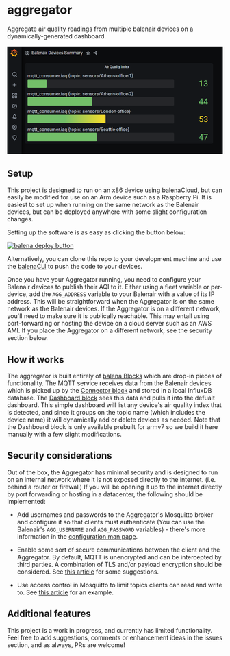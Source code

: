 # aggregator
Aggregate air quality readings from multiple balenair devices on a dynamically-generated dashboard.

![sample dashboard](https://raw.githubusercontent.com/balenair/aggregator/main/aqi-summary-4.PNG)

## Setup

This project is designed to run on an x86 device using [balenaCloud](https://www.balena.io/cloud), but can easily be modified for use on an Arm device such as a Raspberry Pi. It is easiest to set up when running on the same network as the Balenair devices, but can be deployed anywhere with some slight configuration changes.

Setting up the software is as easy as clicking the button below:

[![balena deploy button](https://www.balena.io/deploy.svg)](https://dashboard.balena-cloud.com/deploy?repoUrl=https://github.com/balenair/aggregator)

Alternatively, you can clone this repo to your development machine and use the [balenaCLI](https://docs.balena.io/reference/balena-cli/) to push the code to your devices.

Once you have your Aggregator running, you need to configure your Balenair devices to publish their AQI to it. Either using a fleet variable or per-device, add the `AGG_ADDRESS` variable to your Balenair with a value of its IP address. This will be straightforward when the Aggregator is on the same network as the Balenair devices. If the Aggregator is on a different network, you'll need to make sure it is publically reachable. This may entail using port-forwarding or hosting the device on a cloud server such as an AWS AMI. If you place the Aggregator on a different network, see the security section below.

## How it works

The aggregator is built entirely of [balena Blocks](https://github.com/balenablocks) which are drop-in pieces of functionality. The MQTT service receives data from the Balenair devices which is picked up by the [Connector block](https://github.com/balena-labs-projects/connector) and stored in a local InfluxDB database. The [Dashboard block](https://github.com/balena-labs-projects/dashboard) sees this data and pulls it into the defualt dashboard. This simple dashboard will list any device's air quality index that is detected, and since it groups on the topic name (which includes the device name) it will dynamically add or delete devices as needed. Note that the Dashboard block is only available prebuilt for armv7 so we build it here manually with a few slight modifications.

## Security considerations

Out of the box, the Aggregator has minimal security and is designed to run on an internal network where it is not exposed directly to the internet. (i.e. behind a router or firewall) If you will be opening it up to the internet directly by port forwarding or hosting in a datacenter, the following should be implemented:

 - Add usernames and passwords to the Aggregator's Mosquitto broker and configure it so that clients must authenticate (You can use the Balenair's `AGG_USERNAME` and `AGG_PASSWORD` variables) - there's more information in the [configuration man page](https://mosquitto.org/man/mosquitto-conf-5.html).
 
  - Enable some sort of secure communications between the client and the Aggregator. By default, MQTT is unencrypted and can be intercepted by third parties. A combination of TLS and/or payload encryption should be considered. See [this article](http://www.steves-internet-guide.com/mqtt-security-mechanisms/) for some suggestions.
  
  - Use access control in Mosquitto to limit topics clients can read and write to. See [this article](https://jurian.slui.mn/posts/smqttt-or-secure-mqtt-over-traefik/) for an example.
  
## Additional features	

This project is a work in progress, and currently has limited functionality. Feel free to add suggestions, comments or enhancement ideas in the issues section, and as always, PRs are welcome!
